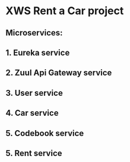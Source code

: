 # XWS Rent a Car project

## Microservices:

## 1. Eureka service

## 2. Zuul Api Gateway service

## 3. User service

## 4. Car service

## 5. Codebook service

## 5. Rent service
